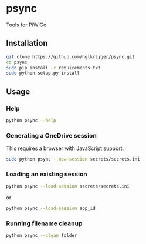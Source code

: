 # psync
Tools for PiWiGo

## Installation

```bash
git clone https://github.com/hglkrijger/psync.git
cd psync
sudo pip install -r requirements.txt
sudo python setup.py install
```

## Usage

### Help

```bash
python psync --help
```

### Generating a OneDrive session

This requires a browser with JavaScript support.

```bash
sudo python psync --new-session secrets/secrets.ini
```

### Loading an existing session

```bash
python psync --load-session secrets/secrets.ini
```
or
```bash
python psync --load-session app_id
```

### Running filename cleanup

```bash
python psync --clean folder
``` 
